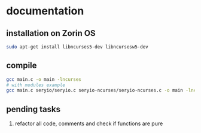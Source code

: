 # documentation

## installation on Zorin OS

```sh
sudo apt-get install libncurses5-dev libncursesw5-dev
```

## compile

```sh
gcc main.c -o main -lncurses
# with modules example
gcc main.c seryio/seryio.c seryio-ncurses/seryio-ncurses.c -o main -lncurses 
```

## pending tasks

1. refactor all code, comments and check if functions are pure